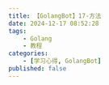 ```yaml
---
title: 【GolangBot】17-方法
date: 2024-12-17 08:52:28
tags: 
    - Golang
    - 教程
categories:
    - [学习心得, GolangBot]
published: false
---
```

